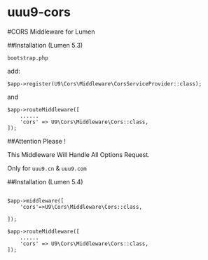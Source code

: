 # uuu9-cors
#CORS Middleware for Lumen


##Installation (Lumen 5.3)

`bootstrap.php`

add:

```
$app->register(U9\Cors\Middleware\CorsServiceProvider::class);
```

and

```
$app->routeMiddleware([
    ......
    'cors' => U9\Cors\Middleware\Cors::class,
]);
```

##Attention Please !

This Middleware Will Handle All Options Request.

Only for `uuu9.cn` & `uuu9.com`

##Installation (Lumen 5.4)


```

$app->middleware([
    'cors'=>U9\Cors\Middleware\Cors::class,

]);

$app->routeMiddleware([
    ......
    'cors' => U9\Cors\Middleware\Cors::class,
]);
```
